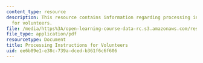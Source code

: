 ```yaml
---
content_type: resource
description: This resource contains information regarding processing instructions
  for volunteers.
file: /media/https%3A/open-learning-course-data-rc.s3.amazonaws.com/res-2-006-girls-who-build-cameras-summer-2016/ee6b89e1e38c739adcedb361f6c6f606_MITRES_2_006SUM16_Process.pdf
file_type: application/pdf
resourcetype: Document
title: Processing Instructions for Volunteers
uid: ee6b89e1-e38c-739a-dced-b361f6c6f606
---
```

